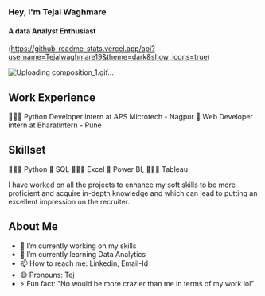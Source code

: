 

### Hey, I'm Tejal Waghmare
#### A data Analyst Enthusiast
(https://github-readme-stats.vercel.app/api?username=Tejalwaghmare19&theme=dark&show_icons=true)

![Uploading composition_1.gif…]()


##  Work Experience
👩🏼‍💻 Python Developer intern at APS Microtech - Nagpur
📱 Web Developer intern at Bharatintern  - Pune

## Skillset
👩🏼‍💻 Python 
📱  SQL 
👩🏼‍💻 Excel 
📱  Power BI, 
👩🏼‍💻 Tableau

I have worked on all the projects to enhance my soft skills to be more proficient and acquire in-depth knowledge and which can lead to putting an excellent impression on the recruiter. 

## About Me
- 🔭 I’m currently working  on my skills 
- 🌱 I’m currently learning Data Analytics 
- 📫 How to reach me: Linkedin, Email-Id 
- 😄 Pronouns: Tej 
- ⚡ Fun fact: "No would be more crazier than me in terms of my work lol" 





